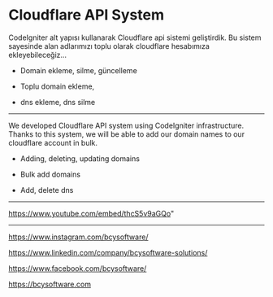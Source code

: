 # Cloudflare API System
 CodeIgniter alt yapısı kullanarak Cloudflare api sistemi geliştirdik. Bu sistem sayesinde alan adlarımızı toplu olarak cloudflare hesabımıza ekleyebileceğiz...
 
  * Domain ekleme, silme, güncelleme
  
  * Toplu domain ekleme, 
  
  * dns ekleme, dns silme
 
 -----------------
 
 We developed Cloudflare API system using CodeIgniter infrastructure. Thanks to this system, we will be able to add our domain names to our cloudflare account in bulk.
 
  * Adding, deleting, updating domains
  
  * Bulk add domains
  
  * Add, delete dns
 
 -------------------
 
https://www.youtube.com/embed/thcS5v9aGQo"
  
  
  -----------------
  https://www.instagram.com/bcysoftware/
  
  https://www.linkedin.com/company/bcysoftware-solutions/
  
  https://www.facebook.com/bcysoftware/
  
  https://bcysoftware.com
